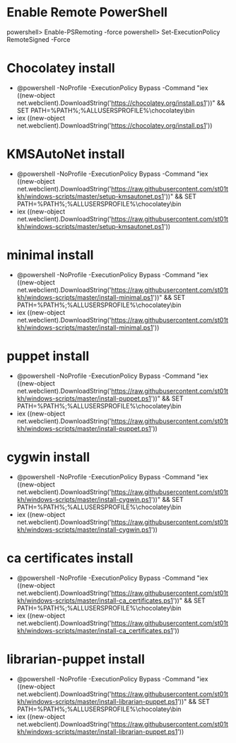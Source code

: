 Enable Remote PowerShell
========================

powershell> Enable-PSRemoting -force
powershell> Set-ExecutionPolicy RemoteSigned -Force 

Chocolatey install
==================

* @powershell -NoProfile -ExecutionPolicy Bypass -Command "iex ((new-object net.webclient).DownloadString('https://chocolatey.org/install.ps1'))" && SET PATH=%PATH%;%ALLUSERSPROFILE%\chocolatey\bin
* iex ((new-object net.webclient).DownloadString('https://chocolatey.org/install.ps1'))


KMSAutoNet install
==================

* @powershell -NoProfile -ExecutionPolicy Bypass -Command "iex ((new-object net.webclient).DownloadString('https://raw.githubusercontent.com/st01tkh/windows-scripts/master/setup-kmsautonet.ps1'))" && SET PATH=%PATH%;%ALLUSERSPROFILE%\chocolatey\bin
* iex ((new-object net.webclient).DownloadString('https://raw.githubusercontent.com/st01tkh/windows-scripts/master/setup-kmsautonet.ps1'))


minimal install
==================

* @powershell -NoProfile -ExecutionPolicy Bypass -Command "iex ((new-object net.webclient).DownloadString('https://raw.githubusercontent.com/st01tkh/windows-scripts/master/install-minimal.ps1'))" && SET PATH=%PATH%;%ALLUSERSPROFILE%\chocolatey\bin
* iex ((new-object net.webclient).DownloadString('https://raw.githubusercontent.com/st01tkh/windows-scripts/master/install-minimal.ps1'))


puppet install
==================

* @powershell -NoProfile -ExecutionPolicy Bypass -Command "iex ((new-object net.webclient).DownloadString('https://raw.githubusercontent.com/st01tkh/windows-scripts/master/install-puppet.ps1'))" && SET PATH=%PATH%;%ALLUSERSPROFILE%\chocolatey\bin
* iex ((new-object net.webclient).DownloadString('https://raw.githubusercontent.com/st01tkh/windows-scripts/master/install-puppet.ps1'))


cygwin install
==================

* @powershell -NoProfile -ExecutionPolicy Bypass -Command "iex ((new-object net.webclient).DownloadString('https://raw.githubusercontent.com/st01tkh/windows-scripts/master/install-cygwin.ps1'))" && SET PATH=%PATH%;%ALLUSERSPROFILE%\chocolatey\bin
* iex ((new-object net.webclient).DownloadString('https://raw.githubusercontent.com/st01tkh/windows-scripts/master/install-cygwin.ps1'))

ca certificates install
==================

* @powershell -NoProfile -ExecutionPolicy Bypass -Command "iex ((new-object net.webclient).DownloadString('https://raw.githubusercontent.com/st01tkh/windows-scripts/master/install-ca_certificates.ps1'))" && SET PATH=%PATH%;%ALLUSERSPROFILE%\chocolatey\bin
* iex ((new-object net.webclient).DownloadString('https://raw.githubusercontent.com/st01tkh/windows-scripts/master/install-ca_certificates.ps1'))



librarian-puppet install
==================

* @powershell -NoProfile -ExecutionPolicy Bypass -Command "iex ((new-object net.webclient).DownloadString('https://raw.githubusercontent.com/st01tkh/windows-scripts/master/install-librarian-puppet.ps1'))" && SET PATH=%PATH%;%ALLUSERSPROFILE%\chocolatey\bin
* iex ((new-object net.webclient).DownloadString('https://raw.githubusercontent.com/st01tkh/windows-scripts/master/install-librarian-puppet.ps1'))

